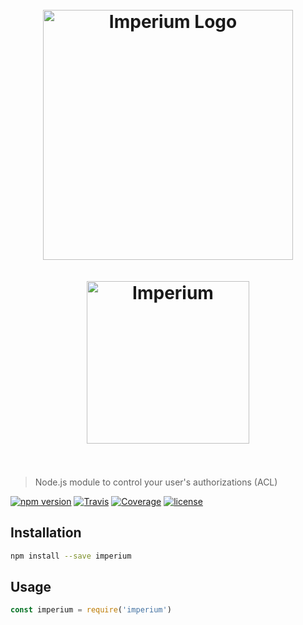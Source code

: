 <h1 align="center"><br><img src="https://user-images.githubusercontent.com/904724/32060625-969d8f74-ba6f-11e7-8f4e-29c9fdf3da33.gif" width="400" alt="Imperium Logo"/><br><br><img src="https://user-images.githubusercontent.com/904724/32060809-2873e68c-ba70-11e7-881b-53ade21cef8d.png" width="260" alt="Imperium"/><br><br></h1>

> Node.js module to control your user's authorizations (ACL)

[![npm version](https://img.shields.io/npm/v/imperium.svg)](https://www.npmjs.com/package/imperium)
[![Travis](https://img.shields.io/travis/cmty/imperium/master.svg)](https://travis-ci.org/cmty/imperium)
[![Coverage](https://img.shields.io/codecov/c/github/cmty/imperium/master.svg)](https://codecov.io/gh/cmty/imperium)
[![license](https://img.shields.io/github/license/cmty/imperium.svg)](https://github.com/cmty/imperium/blob/master/LICENSE.md)

## Installation

```bash
npm install --save imperium
```

## Usage

```js
const imperium = require('imperium')
```
